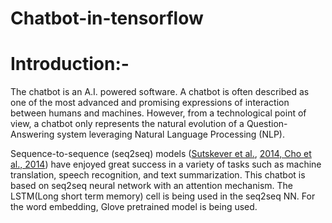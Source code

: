 # Chatbot-in-tensorflow

# Introduction:-
The chatbot is an A.I. powered software. A chatbot is often described as one of the most advanced and promising expressions of interaction between humans and machines. However, from a technological point of view, a chatbot only represents the natural evolution of a Question-Answering system leveraging Natural Language Processing (NLP). 

Sequence-to-sequence (seq2seq) models ([Sutskever et al.](https://papers.nips.cc/paper/5346-sequence-to-sequence-learning-with-neural-networks.pdf), [2014, Cho et al., 2014](http://emnlp2014.org/papers/pdf/EMNLP2014179.pdf)) have enjoyed great success in a variety of tasks such as machine translation, speech recognition, and text summarization. This chatbot is based on seq2seq neural network with an attention mechanism. The LSTM(Long short term memory) cell is being used in the seq2seq NN. For the word embedding, Glove pretrained model is being used.


